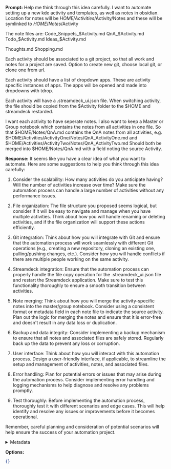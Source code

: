 **Prompt:**
Help me think through this idea carefully. 
I want to automate setting up a new kde activity and templates, as well as notes in obsidian.
Location for notes will be $HOME/Activities/$Activity/Notes
and these will be symlinked to $HOME/Notes/$Activity

The note files are:
Code_Snippets_$Activity.md
QnA_$Activity.md
Todo_$Activity.md
Ideas_$Activity.md

Thoughts.md
Shopping.md


Each activity should be associated to a git project, so that all work and notes for a project are saved.
Option to create new git, choose local git, or clone one from url.

Each activity should have a list of dropdown apps. These are activity specific instances of apps.
The apps will be opened and made into dropdowns with tdrop.

Each activity will have a .streamdeck_ui.json file. When switching activity, the file should be copied
from the $Activity folder to the $HOME and streamdeck restarded.


I want each activity to have seperate notes. I also want to keep a Master or Group notebook which contains
the notes from all activities in one file. So that $HOME/Notes/QnA.md contains the QnA notes from all
activities, e.g.
$HOME/Activities/ActivityOne/Notes/QnA_ActivityOne.md
and
$HOME/Activities/ActivityTwo/Notes/QnA_ActivityTwo.md
Should both be merged into $HOME/Notes/QnA.md with a field noting the source Activity.

**Response:**
It seems like you have a clear idea of what you want to automate. Here are some suggestions to help you think through this idea carefully:

1. Consider the scalability: How many activities do you anticipate having? Will the number of activities increase over time? Make sure the automation process can handle a large number of activities without any performance issues.

2. File organization: The file structure you proposed seems logical, but consider if it will be easy to navigate and manage when you have multiple activities. Think about how you will handle renaming or deleting activities, and if the file organization will support these actions efficiently.

3. Git integration: Think about how you will integrate with Git and ensure that the automation process will work seamlessly with different Git operations (e.g., creating a new repository, cloning an existing one, pulling/pushing changes, etc.). Consider how you will handle conflicts if there are multiple people working on the same activity.

4. Streamdeck integration: Ensure that the automation process can properly handle the file copy operation for the .streamdeck_ui.json file and restart the Streamdeck application. Make sure to test this functionality thoroughly to ensure a smooth transition between activities.

5. Note merging: Think about how you will merge the activity-specific notes into the master/group notebook. Consider using a consistent format or metadata field in each note file to indicate the source activity. Plan out the logic for merging the notes and ensure that it is error-free and doesn't result in any data loss or duplication.

6. Backup and data integrity: Consider implementing a backup mechanism to ensure that all notes and associated files are safely stored. Regularly back up the data to prevent any loss or corruption.

7. User interface: Think about how you will interact with this automation process. Design a user-friendly interface, if applicable, to streamline the setup and management of activities, notes, and associated files.

8. Error handling: Plan for potential errors or issues that may arise during the automation process. Consider implementing error handling and logging mechanisms to help diagnose and resolve any problems promptly.

9. Test thoroughly: Before implementing the automation process, thoroughly test it with different scenarios and edge cases. This will help identify and resolve any issues or improvements before it becomes operational.

Remember, careful planning and consideration of potential scenarios will help ensure the success of your automation project.

<details><summary>Metadata</summary>

- Duration: 15504 ms
- Datetime: 2023-08-07T18:07:45.971142
- Model: gpt-3.5-turbo-0613

</details>

**Options:**
```json
{}
```

